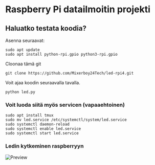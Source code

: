 # Raspberry Pi datailmoitin projekti


## Haluatko testata koodia?  

Asenna seuraavat: 

```
sudo apt update
sudo apt install python-rpi.gpio python3-rpi.gpio
```

Cloonaa tämä git
```git
git clone https://github.com/Mixerboy24Tech/led-rpi4.git
```

Voit ajaa koodin seuraavalla tavalla.
```
python led.py
```

### Voit luoda siitä myös servicen (vapaaehtoinen)
```
sudo apt install tmux
sudo mv led.service /etc/systemctl/system/led.service
sudo systemctl daemon-reload
sudo systemctl enable led.service
sudo systemctl start led.service
```


### Ledin kytkeminen raspberryyn
![Preview](https://cdn.mb24.fi/Kuvat/vilkkuva_led_projekti1242.jpg)
